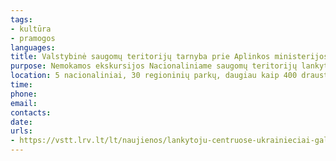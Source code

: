 ```yaml
---
tags:
- kultūra
- pramogos
languages:
title: Valstybinė saugomų teritorijų tarnyba prie Aplinkos ministerijos
purpose: Nemokamos ekskursijos Nacionaliniame saugomų teritorijų lankytojų centre ir saugomų teritorijų direkcijų lankytojų centruose.
location: 5 nacionaliniai, 30 regioninių parkų, daugiau kaip 400 draustinių
time: 
phone: 
email: 
contacts: 
date: 
urls:
- https://vstt.lrv.lt/lt/naujienos/lankytoju-centruose-ukrainieciai-gales-lankytis-nemokamai?fbclid=IwAR3caE0yav23PzQU0gaUKNewbc-iWydanUD7eqQDHuyynqLFCZGG9u388Vo
---
```

